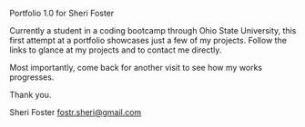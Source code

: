 Portfolio 1.0 for Sheri Foster

Currently a student in a coding bootcamp through Ohio State University, this first attempt at a portfolio showcases just a few of my projects. Follow the links to glance at my projects and to contact me directly. 

Most importantly, come back for another visit to see how my works progresses. 

Thank you. 

Sheri Foster
fostr.sheri@gmail.com


